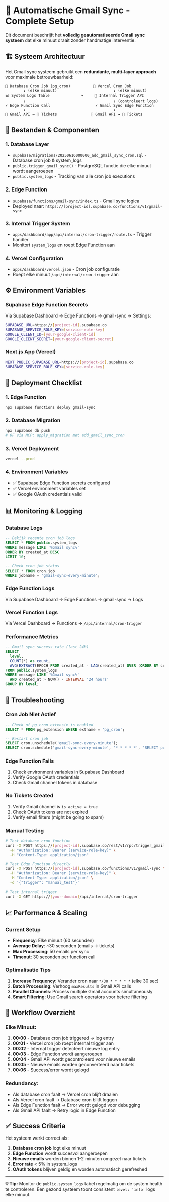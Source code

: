 # 🔄 Automatische Gmail Sync - Complete Setup

Dit document beschrijft het **volledig geautomatiseerde Gmail sync systeem** dat elke minuut draait zonder handmatige interventie.

## 🏗️ Systeem Architectuur

Het Gmail sync systeem gebruikt een **redundante, multi-layer approach** voor maximale betrouwbaarheid:

```
📅 Database Cron Job (pg_cron)          📅 Vercel Cron Job
        ↓ (elke minuut)                         ↓ (elke minuut)
📊 System Logs Table              →     🔗 Internal Trigger API
        ↓                                       ↓ (controleert logs)
⚡ Edge Function Call                    ⚡ Gmail Sync Edge Function
        ↓                                       ↓
📧 Gmail API → 🎫 Tickets               📧 Gmail API → 🎫 Tickets
```

## 📁 Bestanden & Componenten

### **1. Database Layer**

- `supabase/migrations/20250616000000_add_gmail_sync_cron.sql` - Database cron job & system_logs
- `public.trigger_gmail_sync()` - PostgreSQL functie die elke minuut wordt aangeroepen
- `public.system_logs` - Tracking van alle cron job executions

### **2. Edge Function**

- `supabase/functions/gmail-sync/index.ts` - Gmail sync logica
- Deployed naar: `https://[project-id].supabase.co/functions/v1/gmail-sync`

### **3. Internal Trigger System**

- `apps/dashboard/app/api/internal/cron-trigger/route.ts` - Trigger handler
- Monitort `system_logs` en roept Edge Function aan

### **4. Vercel Configuration**

- `apps/dashboard/vercel.json` - Cron job configuratie
- Roept elke minuut `/api/internal/cron-trigger` aan

## ⚙️ Environment Variables

### **Supabase Edge Function Secrets**

Via Supabase Dashboard → Edge Functions → gmail-sync → Settings:

```bash
SUPABASE_URL=https://[project-id].supabase.co
SUPABASE_SERVICE_ROLE_KEY=[service-role-key]
GOOGLE_CLIENT_ID=[your-google-client-id]
GOOGLE_CLIENT_SECRET=[your-google-client-secret]
```

### **Next.js App (Vercel)**

```bash
NEXT_PUBLIC_SUPABASE_URL=https://[project-id].supabase.co
SUPABASE_SERVICE_ROLE_KEY=[service-role-key]
```

## 🚀 Deployment Checklist

### **1. Edge Function**

```bash
npx supabase functions deploy gmail-sync
```

### **2. Database Migration**

```bash
npx supabase db push
# OF via MCP: apply_migration met add_gmail_sync_cron
```

### **3. Vercel Deployment**

```bash
vercel --prod
```

### **4. Environment Variables**

- ✅ Supabase Edge Function secrets configured
- ✅ Vercel environment variables set
- ✅ Google OAuth credentials valid

## 📊 Monitoring & Logging

### **Database Logs**

```sql
-- Bekijk recente cron job logs
SELECT * FROM public.system_logs
WHERE message LIKE '%Gmail sync%'
ORDER BY created_at DESC
LIMIT 10;

-- Check cron job status
SELECT * FROM cron.job
WHERE jobname = 'gmail-sync-every-minute';
```

### **Edge Function Logs**

Via Supabase Dashboard → Edge Functions → gmail-sync → Logs

### **Vercel Function Logs**

Via Vercel Dashboard → Functions → `/api/internal/cron-trigger`

### **Performance Metrics**

```sql
-- Gmail sync success rate (last 24h)
SELECT
  level,
  COUNT(*) as count,
  AVG(EXTRACT(EPOCH FROM created_at - LAG(created_at) OVER (ORDER BY created_at))) as avg_interval_seconds
FROM public.system_logs
WHERE message LIKE '%Gmail sync%'
  AND created_at > NOW() - INTERVAL '24 hours'
GROUP BY level;
```

## 🔧 Troubleshooting

### **Cron Job Niet Actief**

```sql
-- Check of pg_cron extensie is enabled
SELECT * FROM pg_extension WHERE extname = 'pg_cron';

-- Restart cron job
SELECT cron.unschedule('gmail-sync-every-minute');
SELECT cron.schedule('gmail-sync-every-minute', '* * * * *', 'SELECT public.trigger_gmail_sync();');
```

### **Edge Function Fails**

1. Check environment variables in Supabase Dashboard
2. Verify Google OAuth credentials
3. Check Gmail channel tokens in database

### **No Tickets Created**

1. Verify Gmail channel is `is_active = true`
2. Check OAuth tokens are not expired
3. Verify email filters (might be going to spam)

### **Manual Testing**

```bash
# Test database cron function
curl -X POST https://[project-id].supabase.co/rest/v1/rpc/trigger_gmail_sync \
  -H "Authorization: Bearer [service-role-key]" \
  -H "Content-Type: application/json"

# Test Edge Function directly
curl -X POST https://[project-id].supabase.co/functions/v1/gmail-sync \
  -H "Authorization: Bearer [service-role-key]" \
  -H "Content-Type: application/json" \
  -d '{"trigger": "manual_test"}'

# Test internal trigger
curl -X GET https://[your-domain]/api/internal/cron-trigger
```

## 📈 Performance & Scaling

### **Current Setup**

- **Frequency**: Elke minuut (60 secunden)
- **Average Delay**: ~30 seconden (emails → tickets)
- **Max Processing**: 50 emails per sync
- **Timeout**: 30 seconden per function call

### **Optimalisatie Tips**

1. **Increase Frequency**: Verander cron naar `*/30 * * * * *` (elke 30 sec)
2. **Batch Processing**: Verhoog `maxResults` in Gmail API calls
3. **Parallel Channels**: Process multiple Gmail accounts simultaneously
4. **Smart Filtering**: Use Gmail search operators voor betere filtering

## 🔄 Workflow Overzicht

### **Elke Minuut:**

1. **00:00** - Database cron job triggered → log entry
2. **00:01** - Vercel cron job roept internal trigger aan
3. **00:02** - Internal trigger detecteert nieuwe log entry
4. **00:03** - Edge Function wordt aangeroepen
5. **00:04** - Gmail API wordt gecontroleerd voor nieuwe emails
6. **00:05** - Nieuwe emails worden geconverteerd naar tickets
7. **00:06** - Success/error wordt gelogd

### **Redundancy:**

- Als database cron faalt → Vercel cron blijft draaien
- Als Vercel cron faalt → Database cron blijft loggen
- Als Edge Function faalt → Error wordt gelogd voor debugging
- Als Gmail API faalt → Retry logic in Edge Function

## ✅ Success Criteria

Het systeem werkt correct als:

1. **Database cron job** logt elke minuut
2. **Edge Function** wordt succesvol aangeroepen
3. **Nieuwe emails** worden binnen 1-2 minuten omgezet naar tickets
4. **Error rate** < 5% in system_logs
5. **OAuth tokens** blijven geldig en worden automatisch gerefreshed

---

**💡 Tip:** Monitor de `public.system_logs` tabel regelmatig om de system health te controleren. Een gezond systeem toont consistent `level: 'info'` logs elke minuut.
